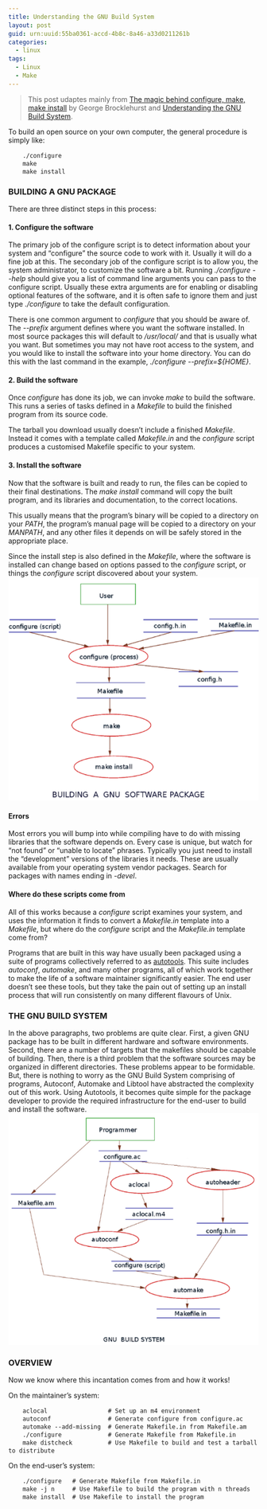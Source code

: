 ```yaml
---
title: Understanding the GNU Build System
layout: post
guid: urn:uuid:55ba0361-accd-4b8c-8a46-a33d0211261b
categories:
  - linux
tags:
  - Linux
  - Make
---
```


> This post udaptes mainly from [The magic behind configure, make, make install](https://robots.thoughtbot.com/the-magic-behind-configure-make-make-install) by George Brocklehurst and [Understanding the GNU Build System](https://www.softprayog.in/tutorials/understanding-gnu-build-system).


To build an open source on your own computer, the general procedure is simply like:
```shell
    ./configure
    make
    make install
```


### BUILDING A GNU PACKAGE
There are three distinct steps in this process:

#### 1. Configure the software
The primary job of the configure script is to detect information about your system and “configure” the source code to work with it. Usually it will do a fine job at this. The secondary job of the configure script is to allow you, the system administrator, to customize the software a bit. Running *./configure --help* should give you a list of command line arguments you can pass to the configure script. Usually these extra arguments are for enabling or disabling optional features of the software, and it is often safe to ignore them and just type *./configure* to take the default configuration.

There is one common argument to *configure* that you should be aware of. The *--prefix* argument defines where you want the software installed. In most source packages this will default to */usr/local/* and that is usually what you want. But sometimes you may not have root access to the system, and you would like to install the software into your home directory. You can do this with the last command in the example, *./configure --prefix=${HOME}*.

#### 2. Build the software
Once *configure* has done its job, we can invoke *make* to build the software. This runs a series of tasks defined in a *Makefile* to build the finished program from its source code.

The tarball you download usually doesn’t include a finished *Makefile*. Instead it comes with a template called *Makefile.in* and the *configure* script produces a customised Makefile specific to your system.

#### 3. Install the software
Now that the software is built and ready to run, the files can be copied to their final destinations. The *make install* command will copy the built program, and its libraries and documentation, to the correct locations.

This usually means that the program’s binary will be copied to a directory on your *PATH*, the program’s manual page will be copied to a directory on your *MANPATH*, and any other files it depends on will be safely stored in the appropriate place.

Since the install step is also defined in the *Makefile*, where the software is installed can change based on options passed to the *configure* script, or things the *configure* script discovered about your system.
[![buildGNUPackage](/media/files/2017/11/02/buildGNUPackage.png)](https://github.com/bizhishui/bizhishui.github.io/blob/master/ "Building a GNU software package")

#### Errors
Most errors you will bump into while compiling have to do with missing libraries that the software depends on. Every case is unique, but watch for “not found” or “unable to locate” phrases. Typically you just need to install the “development” versions of the libraries it needs. These are usually available from your operating system vendor packages. Search for packages with names ending in *-devel*.


#### Where do these scripts come from
All of this works because a *configure* script examines your system, and uses the information it finds to convert a *Makefile.in* template into a *Makefile*, but where do the *configure* script and the *Makefile.in* template come from?

Programs that are built in this way have usually been packaged using a suite of programs collectively referred to as [autotools](https://www.gnu.org/software/automake/manual/html_node/Autotools-Introduction.html#Autotools-Introduction). This suite includes *autoconf*, *automake*, and many other programs, all of which work together to make the life of a software maintainer significantly easier. The end user doesn’t see these tools, but they take the pain out of setting up an install process that will run consistently on many different flavours of Unix.

### THE GNU BUILD SYSTEM
In the above paragraphs, two problems are quite clear. First, a given GNU package has to be built in different hardware and software environments. Second, there are a number of targets that the makefiles should be capable of building. Then, there is a third problem that the software sources may be organized in different directories. These problems appear to be formidable. But, there is nothing to worry as the GNU Build System comprising of programs, Autoconf, Automake and Libtool have abstracted the complexity out of this work. Using Autotools, it becomes quite simple for the package developer to provide the required infrastructure for the end-user to build and install the software. 
[![GNUBuildSystem](/media/files/2017/11/02/GNUBuildSystem.png)](https://github.com/bizhishui/bizhishui.github.io/blob/master/ "The GNU Build System")


### OVERVIEW
Now we know where this incantation comes from and how it works!

On the maintainer’s system:
```shell
    aclocal                 # Set up an m4 environment
    autoconf                # Generate configure from configure.ac
    automake --add-missing  # Generate Makefile.in from Makefile.am
    ./configure             # Generate Makefile from Makefile.in
    make distcheck          # Use Makefile to build and test a tarball to distribute
```

On the end-user’s system:
```shell
    ./configure   # Generate Makefile from Makefile.in
    make -j n     # Use Makefile to build the program with n threads
    make install  # Use Makefile to install the program
```
